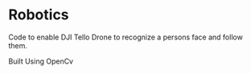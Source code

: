 # Robotics

Code to enable DJI Tello Drone to recognize a persons face and follow them.

Built Using OpenCv
